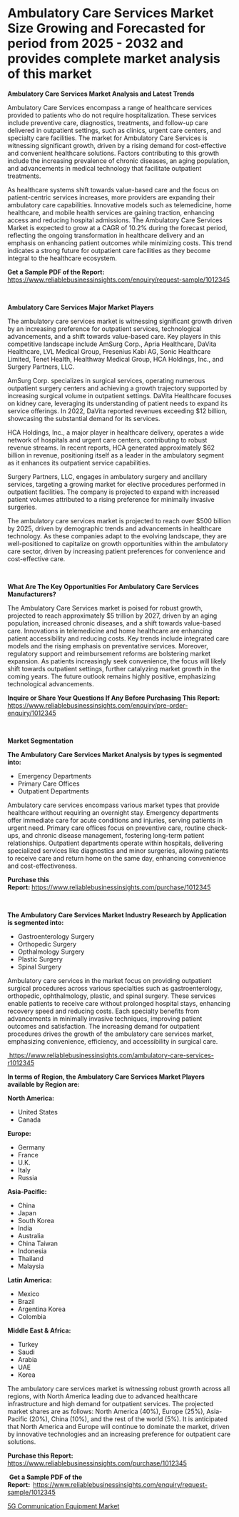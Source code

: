 <p><h1>Ambulatory Care Services Market Size Growing and Forecasted for period from 2025 - 2032 and provides complete market analysis of this market</h1></p><p><strong>Ambulatory Care Services Market Analysis and Latest Trends</strong></p>
<p><p>Ambulatory Care Services encompass a range of healthcare services provided to patients who do not require hospitalization. These services include preventive care, diagnostics, treatments, and follow-up care delivered in outpatient settings, such as clinics, urgent care centers, and specialty care facilities. The market for Ambulatory Care Services is witnessing significant growth, driven by a rising demand for cost-effective and convenient healthcare solutions. Factors contributing to this growth include the increasing prevalence of chronic diseases, an aging population, and advancements in medical technology that facilitate outpatient treatments.</p><p>As healthcare systems shift towards value-based care and the focus on patient-centric services increases, more providers are expanding their ambulatory care capabilities. Innovative models such as telemedicine, home healthcare, and mobile health services are gaining traction, enhancing access and reducing hospital admissions. The Ambulatory Care Services Market is expected to grow at a CAGR of 10.2% during the forecast period, reflecting the ongoing transformation in healthcare delivery and an emphasis on enhancing patient outcomes while minimizing costs. This trend indicates a strong future for outpatient care facilities as they become integral to the healthcare ecosystem.</p></p>
<p><strong>Get a Sample PDF of the Report:&nbsp;</strong> <a href="https://www.reliablebusinessinsights.com/enquiry/request-sample/1012345?utm_campaign=3025&utm_medium=2&utm_source=Github&utm_content=ia&utm_term=06032025&utm_id=ambulatory-care-services">https://www.reliablebusinessinsights.com/enquiry/request-sample/1012345</a></p>
<p>&nbsp;</p>
<p><strong>Ambulatory Care Services Major Market Players</strong></p>
<p><p>The ambulatory care services market is witnessing significant growth driven by an increasing preference for outpatient services, technological advancements, and a shift towards value-based care. Key players in this competitive landscape include AmSurg Corp., Apria Healthcare, DaVita Healthcare, LVL Medical Group, Fresenius Kabi AG, Sonic Healthcare Limited, Tenet Health, Healthway Medical Group, HCA Holdings, Inc., and Surgery Partners, LLC. </p><p>AmSurg Corp. specializes in surgical services, operating numerous outpatient surgery centers and achieving a growth trajectory supported by increasing surgical volume in outpatient settings. DaVita Healthcare focuses on kidney care, leveraging its understanding of patient needs to expand its service offerings. In 2022, DaVita reported revenues exceeding $12 billion, showcasing the substantial demand for its services.</p><p>HCA Holdings, Inc., a major player in healthcare delivery, operates a wide network of hospitals and urgent care centers, contributing to robust revenue streams. In recent reports, HCA generated approximately $62 billion in revenue, positioning itself as a leader in the ambulatory segment as it enhances its outpatient service capabilities.</p><p>Surgery Partners, LLC, engages in ambulatory surgery and ancillary services, targeting a growing market for elective procedures performed in outpatient facilities. The company is projected to expand with increased patient volumes attributed to a rising preference for minimally invasive surgeries.</p><p>The ambulatory care services market is projected to reach over $500 billion by 2025, driven by demographic trends and advancements in healthcare technology. As these companies adapt to the evolving landscape, they are well-positioned to capitalize on growth opportunities within the ambulatory care sector, driven by increasing patient preferences for convenience and cost-effective care.</p></p>
<p>&nbsp;</p>
<p><strong>What Are The Key Opportunities For Ambulatory Care Services Manufacturers?</strong></p>
<p><p>The Ambulatory Care Services market is poised for robust growth, projected to reach approximately $5 trillion by 2027, driven by an aging population, increased chronic diseases, and a shift towards value-based care. Innovations in telemedicine and home healthcare are enhancing patient accessibility and reducing costs. Key trends include integrated care models and the rising emphasis on preventative services. Moreover, regulatory support and reimbursement reforms are bolstering market expansion. As patients increasingly seek convenience, the focus will likely shift towards outpatient settings, further catalyzing market growth in the coming years. The future outlook remains highly positive, emphasizing technological advancements.</p></p>
<p><strong>Inquire or Share Your Questions If Any Before Purchasing This Report:</strong> <a href="https://www.reliablebusinessinsights.com/enquiry/pre-order-enquiry/1012345?utm_campaign=3025&utm_medium=2&utm_source=Github&utm_content=ia&utm_term=06032025&utm_id=ambulatory-care-services">https://www.reliablebusinessinsights.com/enquiry/pre-order-enquiry/1012345</a></p>
<p>&nbsp;</p>
<p><strong>Market Segmentation</strong></p>
<p><strong>The Ambulatory Care Services Market Analysis by types is segmented into:</strong></p>
<p><ul><li>Emergency Departments</li><li>Primary Care Offices</li><li>Outpatient Departments</li></ul></p>
<p><p>Ambulatory care services encompass various market types that provide healthcare without requiring an overnight stay. Emergency departments offer immediate care for acute conditions and injuries, serving patients in urgent need. Primary care offices focus on preventive care, routine check-ups, and chronic disease management, fostering long-term patient relationships. Outpatient departments operate within hospitals, delivering specialized services like diagnostics and minor surgeries, allowing patients to receive care and return home on the same day, enhancing convenience and cost-effectiveness.</p></p>
<p><strong>Purchase this Report:&nbsp;</strong><a href="https://www.reliablebusinessinsights.com/purchase/1012345?utm_campaign=3025&utm_medium=2&utm_source=Github&utm_content=ia&utm_term=06032025&utm_id=ambulatory-care-services">https://www.reliablebusinessinsights.com/purchase/1012345</a></p>
<p>&nbsp;</p>
<p><strong>The Ambulatory Care Services Market Industry Research by Application is segmented into:</strong></p>
<p><ul><li>Gastroenterology Surgery</li><li>Orthopedic Surgery</li><li>Opthalmology Surgery</li><li>Plastic Surgery</li><li>Spinal Surgery</li></ul></p>
<p><p>Ambulatory care services in the market focus on providing outpatient surgical procedures across various specialties such as gastroenterology, orthopedic, ophthalmology, plastic, and spinal surgery. These services enable patients to receive care without prolonged hospital stays, enhancing recovery speed and reducing costs. Each specialty benefits from advancements in minimally invasive techniques, improving patient outcomes and satisfaction. The increasing demand for outpatient procedures drives the growth of the ambulatory care services market, emphasizing convenience, efficiency, and accessibility in surgical care.</p></p>
<p><a href="https://www.reliablebusinessinsights.com/ambulatory-care-services-r1012345?utm_campaign=3025&utm_medium=2&utm_source=Github&utm_content=ia&utm_term=06032025&utm_id=ambulatory-care-services">&nbsp;https://www.reliablebusinessinsights.com/ambulatory-care-services-r1012345</a></p>
<p><strong>In terms of Region, the Ambulatory Care Services Market Players available by Region are:</strong></p>
<p>
    <p> <strong> North America: </strong>
        <ul>
            <li>United States</li>
            <li>Canada</li>
        </ul>
        </p> 
    <p> <strong> Europe: </strong>
        <ul>
            <li>Germany</li>
            <li>France</li>
            <li>U.K.</li>
            <li>Italy</li>
            <li>Russia</li>
        </ul>
        </p> 
    <p> <strong> Asia-Pacific: </strong>
        <ul>
            <li>China</li>
            <li>Japan</li>
            <li>South Korea</li>
            <li>India</li>
            <li>Australia</li>
            <li>China Taiwan</li>
            <li>Indonesia</li>
            <li>Thailand</li>
            <li>Malaysia</li>
        </ul>
        </p> 
    <p> <strong> Latin America: </strong>
        <ul>
            <li>Mexico</li>
            <li>Brazil</li>
            <li>Argentina Korea</li>
            <li>Colombia</li>
        </ul>
        </p> 
    <p> <strong> Middle East & Africa: </strong>
        <ul>
            <li>Turkey</li>
            <li>Saudi</li>
            <li>Arabia</li>
            <li>UAE</li>
            <li>Korea</li>
        </ul>
    </p>
    </p>
<p><p>The ambulatory care services market is witnessing robust growth across all regions, with North America leading due to advanced healthcare infrastructure and high demand for outpatient services. The projected market shares are as follows: North America (40%), Europe (25%), Asia-Pacific (20%), China (10%), and the rest of the world (5%). It is anticipated that North America and Europe will continue to dominate the market, driven by innovative technologies and an increasing preference for outpatient care solutions.</p></p>
<p><strong>Purchase this Report: </strong><a href="https://www.reliablebusinessinsights.com/purchase/1012345?utm_campaign=3025&utm_medium=2&utm_source=Github&utm_content=ia&utm_term=06032025&utm_id=ambulatory-care-services">https://www.reliablebusinessinsights.com/purchase/1012345</a></p>
<p>&nbsp;<strong>Get a Sample PDF of the Report:&nbsp;&nbsp;</strong><a href="https://www.reliablebusinessinsights.com/enquiry/request-sample/1012345?utm_campaign=3025&utm_medium=2&utm_source=Github&utm_content=ia&utm_term=06032025&utm_id=ambulatory-care-services">https://www.reliablebusinessinsights.com/enquiry/request-sample/1012345</a></p>
<p><strong></strong></p>
<p><p><a href="https://github.com/carylgrinko/Market-Research-Report-List-1/blob/main/5g-communication-equipment-market.md?utm_campaign=3025&utm_medium=2&utm_source=Github&utm_content=ia&utm_term=06032025&utm_id=ambulatory-care-services">5G Communication Equipment Market</a></p></p>